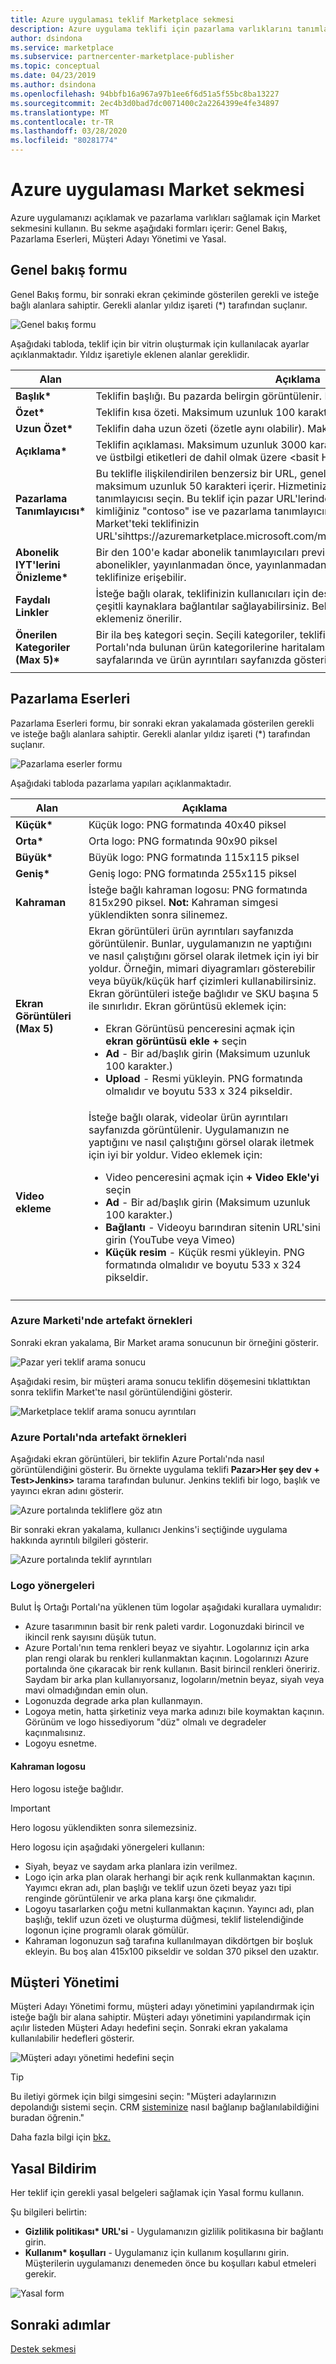 ```yaml
---
title: Azure uygulaması teklif Marketplace sekmesi
description: Azure uygulama teklifi için pazarlama varlıklarını tanımlamak için Market sekmesini kullanın.
author: dsindona
ms.service: marketplace
ms.subservice: partnercenter-marketplace-publisher
ms.topic: conceptual
ms.date: 04/23/2019
ms.author: dsindona
ms.openlocfilehash: 94bbfb16a967a97b1ee6f6d51a5f55bc8ba13227
ms.sourcegitcommit: 2ec4b3d0bad7dc0071400c2a2264399e4fe34897
ms.translationtype: MT
ms.contentlocale: tr-TR
ms.lasthandoff: 03/28/2020
ms.locfileid: "80281774"
---
```

# <a name="azure-application-marketplace-tab"></a>Azure uygulaması Market sekmesi

Azure uygulamanızı açıklamak ve pazarlama varlıkları sağlamak için Market sekmesini kullanın. Bu sekme aşağıdaki formları içerir: Genel Bakış, Pazarlama Eserleri, Müşteri Adayı Yönetimi ve Yasal.

## <a name="overview-form"></a>Genel bakış formu

Genel Bakış formu, bir sonraki ekran çekiminde gösterilen gerekli ve isteğe bağlı alanlara sahiptir. Gerekli alanlar yıldız işareti (*) tarafından suçlanır.

![Genel bakış formu](./media/azureapp-marketplace-overview.png)

Aşağıdaki tabloda, teklif için bir vitrin oluşturmak için kullanılacak ayarlar açıklanmaktadır.   Yıldız işaretiyle eklenen alanlar gereklidir.

|      Alan         |    Açıklama    |
|  ---------------   |  ---------------  |
| **Başlık\***        | Teklifin başlığı. Bu pazarda belirgin görüntülenir. Maksimum uzunluk 50 karakterdir. |
| **Özet\***      | Teklifin kısa özeti. Maksimum uzunluk 100 karakterdir.           |
| **Uzun Özet\*** | Teklifin daha uzun özeti (özetle aynı olabilir). Maksimum uzunluk 256 karakterdir.           |
| **Açıklama\***  | Teklifin açıklaması. Maksimum uzunluk 3000 karakterdir. &gt; &lt;P, em,&gt; &lt;ul&gt;, li &lt;&gt;, &lt;ol&gt; ve üstbilgi etiketleri de dahil olmak üzere &lt;basit HTML biçimlendirmeye izin verilir.  |
| **Pazarlama Tanımlayıcısı\*** | Bu teklifle ilişkilendirilen benzersiz bir URL, genellikle kuruluş ve çözüm adınızı, maksimum uzunluk 50 karakteri içerir. Hizmetiniz için kısa ve samimi bir pazarlama tanımlayıcısı seçin. Bu teklif için pazar URL'lerinde kullanılacaktır. Örneğin, yayıncı kimliğiniz "contoso" ise ve pazarlama tanımlayıcınız "sampleApp" ise, Azure Market'teki teklifinizin URL'sihttps://azuremarketplace.microsoft.com/marketplace/apps/contoso.sampleApp  
| **Abonelik IYT'lerini Önizleme\*** | Bir den 100'e kadar abonelik tanımlayıcıları previewers ekleyin. Beyaz listedeki bu abonelikler, yayınlanmadan önce, yayınlanmadan önce önizlemede kullanılabilirken teklifinize erişebilir.          |
| **Faydalı Linkler**    | İsteğe bağlı olarak, teklifinizin kullanıcıları için destek, dokümantasyon, forum, vb. gibi çeşitli kaynaklara bağlantılar sağlayabilirsiniz.  Belgelerinize en az bir bağlantı eklemeniz önerilir.            |
| **Önerilen Kategoriler (Max 5)\*** | Bir ila beş kategori seçin. Seçili kategoriler, teklifinizi Azure Marketi ve Azure Portalı'nda bulunan ürün kategorilerine haritalamak için kullanılır. Bunlar gözatma sayfalarında ve ürün ayrıntıları sayfanızda gösterilir. |
|  |  |


## <a name="marketing-artifacts"></a>Pazarlama Eserleri

Pazarlama Eserleri formu, bir sonraki ekran yakalamada gösterilen gerekli ve isteğe bağlı alanlara sahiptir. Gerekli alanlar yıldız işareti (*) tarafından suçlanır.

![Pazarlama eserler formu](./media/azureapp-marketplace-artifacts.png)

Aşağıdaki tabloda pazarlama yapıları açıklanmaktadır.

|      Alan         |    Açıklama    |
|  ---------------   |  ---------------  |
| **Küçük\***        | Küçük logo: PNG formatında 40x40 piksel     |
| **Orta\***       | Orta logo: PNG formatında 90x90 piksel    |
| **Büyük\***        | Büyük logo: PNG formatında 115x115 piksel   |
| **Geniş\***         | Geniş logo: PNG formatında 255x115 piksel    |
| **Kahraman**           | İsteğe bağlı kahraman logosu: PNG formatında 815x290 piksel. **Not:** Kahraman simgesi yüklendikten sonra silinemez. |
| **Ekran Görüntüleri (Max 5)** |        Ekran görüntüleri ürün ayrıntıları sayfanızda görüntülenir. Bunlar, uygulamanızın ne yaptığını ve nasıl çalıştığını görsel olarak iletmek için iyi bir yoldur. Örneğin, mimari diyagramları gösterebilir veya büyük/küçük harf çizimleri kullanabilirsiniz. Ekran görüntüleri isteğe bağlıdır ve SKU başına 5 ile sınırlıdır. Ekran görüntüsü eklemek için:<ul><li>Ekran Görüntüsü penceresini açmak için **ekran görüntüsü ekle +** seçin</li><li>**Ad** - Bir ad/başlık girin (Maksimum uzunluk 100 karakter.)</li><li>**Upload** - Resmi yükleyin. PNG formatında olmalıdır ve boyutu 533 x 324 pikseldir.</li></ul>           |
| **Video ekleme**      | İsteğe bağlı olarak, videolar ürün ayrıntıları sayfanızda görüntülenir. Uygulamanızın ne yaptığını ve nasıl çalıştığını görsel olarak iletmek için iyi bir yoldur. Video eklemek için: <ul><li>Video penceresini açmak için **+ Video Ekle'yi** seçin</li><li>**Ad** - Bir ad/başlık girin (Maksimum uzunluk 100 karakter.)</li><li>**Bağlantı** - Videoyu barındıran sitenin URL'sini girin (YouTube veya Vimeo)</li><li>**Küçük resim** - Küçük resmi yükleyin. PNG formatında olmalıdır ve boyutu 533 x 324 pikseldir.</li></ul>          |
|  |  |


### <a name="artifact-examples-in-azure-marketplace"></a>Azure Marketi'nde artefakt örnekleri

Sonraki ekran yakalama, Bir Market arama sonucunun bir örneğini gösterir.

![Pazar yeri teklif arama sonucu](./media/azureapp-marketplace-example-browse.png)

Aşağıdaki resim, bir müşteri arama sonucu teklifin döşemesini tıklattıktan sonra teklifin Market'te nasıl görüntülendiğini gösterir.

![Marketplace teklif arama sonucu ayrıntıları](./media/azureapp-marketplace-example-details.png)


### <a name="artifact-examples-in-azure-portal"></a>Azure Portalı'nda artefakt örnekleri

Aşağıdaki ekran görüntüleri, bir teklifin Azure Portalı'nda nasıl görüntülendiğini gösterir. Bu örnekte uygulama teklifi **Pazar>Her şey dev + Test>Jenkins>** tarama tarafından bulunur. Jenkins teklifi bir logo, başlık ve yayıncı ekran adını gösterir.

![Azure portalında tekliflere göz atın](./media/azureapp-portalbrowse-artifacts-jenkins.png)

Bir sonraki ekran yakalama, kullanıcı Jenkins'i seçtiğinde uygulama hakkında ayrıntılı bilgileri gösterir.

![Azure portalında teklif ayrıntıları](./media/azureapp-portal-artifacts-jenkins-details.png)


### <a name="logo-guidelines"></a>Logo yönergeleri

Bulut İş Ortağı Portalı'na yüklenen tüm logolar aşağıdaki kurallara uymalıdır:

- Azure tasarımının basit bir renk paleti vardır. Logonuzdaki birincil ve ikincil renk sayısını düşük tutun.
- Azure Portalı'nın tema renkleri beyaz ve siyahtır. Logolarınız için arka plan rengi olarak bu renkleri kullanmaktan kaçının. Logolarınızı Azure portalında öne çıkaracak bir renk kullanın. Basit birincil renkleri öneririz. Saydam bir arka plan kullanıyorsanız, logoların/metnin beyaz, siyah veya mavi olmadığından emin olun.
- Logonuzda degrade arka plan kullanmayın.
- Logoya metin, hatta şirketiniz veya marka adınızı bile koymaktan kaçının. Görünüm ve logo hissediyorum "düz" olmalı ve degradeler kaçınmalısınız.
- Logoyu esnetme.


#### <a name="hero-logo"></a>Kahraman logosu

Hero logosu isteğe bağlıdır.

>[!IMPORTANT]
>Hero logosu yüklendikten sonra silemezsiniz.

Hero logosu için aşağıdaki yönergeleri kullanın:

- Siyah, beyaz ve saydam arka planlara izin verilmez.
- Logo için arka plan olarak herhangi bir açık renk kullanmaktan kaçının. Yayımcı ekran adı, plan başlığı ve teklif uzun özeti beyaz yazı tipi renginde görüntülenir ve arka plana karşı öne çıkmalıdır.
- Logoyu tasarlarken çoğu metni kullanmaktan kaçının. Yayıncı adı, plan başlığı, teklif uzun özeti ve oluşturma düğmesi, teklif listelendiğinde logonun içine programlı olarak gömülür.
- Kahraman logonuzun sağ tarafına kullanılmayan dikdörtgen bir boşluk ekleyin. Bu boş alan 415x100 pikseldir ve soldan 370 piksel den uzaktır.


## <a name="lead-management"></a>Müşteri Yönetimi

Müşteri Adayı Yönetimi formu, müşteri adayı yönetimini yapılandırmak için isteğe bağlı bir alana sahiptir. Müşteri adayı yönetimini yapılandırmak için açılır listeden Müşteri Adayı hedefini seçin. Sonraki ekran yakalama kullanılabilir hedefleri gösterir.

![Müşteri adayı yönetimi hedefini seçin](./media/azureapp-marketplace-leadmgmt.png)

>[!TIP]
>Bu iletiyi görmek için bilgi simgesini seçin: "Müşteri adaylarınızın depolandığı sistemi seçin. CRM [sisteminize](https://docs.microsoft.com/azure/marketplace/cloud-partner-portal-orig/cloud-partner-portal-get-customer-leads) nasıl bağlanıp bağlanılabildiğini buradan öğrenin."

Daha fazla bilgi için [bkz.](https://docs.microsoft.com/azure/marketplace/cloud-partner-portal-orig/cloud-partner-portal-get-customer-leads)


## <a name="legal"></a>Yasal Bildirim

Her teklif için gerekli yasal belgeleri sağlamak için Yasal formu kullanın.

Şu bilgileri belirtin:

- **Gizlilik politikası\* URL'si** - Uygulamanızın gizlilik politikasına bir bağlantı girin.
- **Kullanım\* koşulları** - Uygulamanız için kullanım koşullarını girin. Müşterilerin uygulamanızı denemeden önce bu koşulları kabul etmeleri gerekir.

![Yasal form](./media/azureapp-marketplace-legal.png)


## <a name="next-steps"></a>Sonraki adımlar

[Destek sekmesi](./cpp-support-tab.md)
